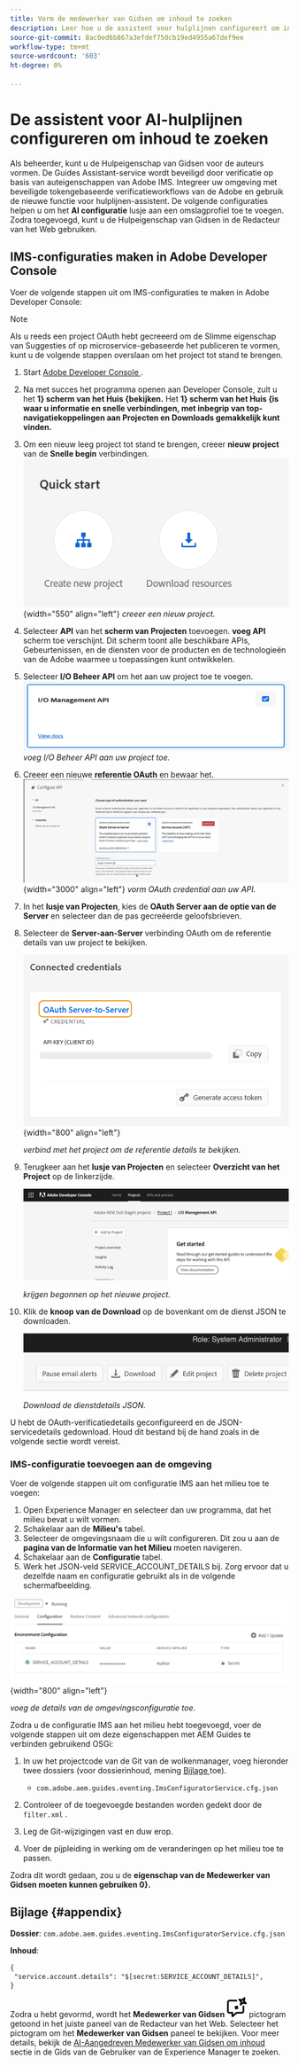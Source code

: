 ```yaml
---
title: Vorm de medewerker van Gidsen om inhoud te zoeken
description: Leer hoe u de assistent voor hulplijnen configureert om inhoud te zoeken
source-git-commit: 8ac0ed6b867a3efdef750cb19ed4955a67def9ee
workflow-type: tm+mt
source-wordcount: '603'
ht-degree: 0%

---
```



# De assistent voor AI-hulplijnen configureren om inhoud te zoeken

Als beheerder, kunt u de Hulpeigenschap van Gidsen voor de auteurs vormen. De Guides Assistant-service wordt beveiligd door verificatie op basis van auteigenschappen van Adobe IMS. Integreer uw omgeving met beveiligde tokengebaseerde verificatieworkflows van de Adobe en gebruik de nieuwe functie voor hulplijnen-assistent. De volgende configuraties helpen u om het **AI configuratie** lusje aan een omslagprofiel toe te voegen. Zodra toegevoegd, kunt u de Hulpeigenschap van Gidsen in de Redacteur van het Web gebruiken.

## IMS-configuraties maken in Adobe Developer Console

Voer de volgende stappen uit om IMS-configuraties te maken in Adobe Developer Console:

>[!NOTE]
>
>Als u reeds een project OAuth hebt gecreeerd om de Slimme eigenschap van Suggesties of op microservice-gebaseerde het publiceren te vormen, kunt u de volgende stappen overslaan om het project tot stand te brengen.

1. Start [ Adobe Developer Console ](https://developer.adobe.com/console).
1. Na met succes het programma openen aan Developer Console, zult u het **1} scherm van het Huis {bekijken.** Het **1} scherm van het Huis {is waar u informatie en snelle verbindingen, met inbegrip van top-navigatiekoppelingen aan Projecten en Downloads gemakkelijk kunt vinden.**
1. Om een nieuw leeg project tot stand te brengen, creeer **nieuw project** van de **Snelle begin** verbindingen.
   ![ Snelle beginverbindingen ](assets/conf-ss-quick-start.png) {width="550" align="left"}
   *creeer een nieuw project.*

1. Selecteer **API** van het **scherm van Projecten** toevoegen.  **voeg API** scherm toe verschijnt. Dit scherm toont alle beschikbare APIs, Gebeurtenissen, en de diensten voor de producten en de technologieën van de Adobe waarmee u toepassingen kunt ontwikkelen.

1. Selecteer **I/O Beheer API** om het aan uw project toe te voegen.
   ![ IO Beheer API ](assets/confi-ss-io-management.png)
   *voeg I/O Beheer API aan uw project toe.*

1. Creeer een nieuwe **referentie OAuth** en bewaar het.
   ![ OAuth credential tegel in vorm API ](assets/conf-ss-OAuth-credential.png) {width="3000" align="left"}
   *vorm OAuth credential aan uw API.*

1. In het **lusje van Projecten**, kies de **OAuth Server aan de optie van de Server** en selecteer dan de pas gecreëerde geloofsbrieven.

1. Selecteer de **Server-aan-Server** verbinding OAuth om de referentie details van uw project te bekijken.

   ![ verbonden geloofsbrieven ](assets/conf-ss-connected-credentials.png) {width="800" align="left"}

   *verbind met het project om de referentie details te bekijken.*

1. Terugkeer aan het **lusje van Projecten** en selecteer **Overzicht van het Project** op de linkerzijde.

   <img src="assets/project-overview.png" alt="projectoverzicht" width="500">

   *krijgen begonnen op het nieuwe project.*

1. Klik de **knoop van de Download** op de bovenkant om de dienst JSON te downloaden.

   <img src="assets/download-json.png" alt="download json" width="500">

   *Download de dienstdetails JSON.*

U hebt de OAuth-verificatiedetails geconfigureerd en de JSON-servicedetails gedownload. Houd dit bestand bij de hand zoals in de volgende sectie wordt vereist.

### IMS-configuratie toevoegen aan de omgeving

Voer de volgende stappen uit om configuratie IMS aan het milieu toe te voegen:

1. Open Experience Manager en selecteer dan uw programma, dat het milieu bevat u wilt vormen.
1. Schakelaar aan de **Milieu&#39;s** tabel.
1. Selecteer de omgevingsnaam die u wilt configureren. Dit zou u aan de **pagina van de Informatie van het Milieu** moeten navigeren.
1. Schakelaar aan de **Configuratie** tabel.
1. Werk het JSON-veld SERVICE_ACCOUNT_DETAILS bij. Zorg ervoor dat u dezelfde naam en configuratie gebruikt als in de volgende schermafbeelding.

![ de configuratie van de de dienstrekening van ims ](assets/ims-service-account-config.png){width="800" align="left"}


*voeg de details van de omgevingsconfiguratie toe.*




Zodra u de configuratie IMS aan het milieu hebt toegevoegd, voer de volgende stappen uit om deze eigenschappen met AEM Guides te verbinden gebruikend OSGi:

1. In uw het projectcode van de Git van de wolkenmanager, voeg hieronder twee dossiers (voor dossierinhoud, mening [ Bijlage ](#appendix) toe).

   * `com.adobe.aem.guides.eventing.ImsConfiguratorService.cfg.json`

1. Controleer of de toegevoegde bestanden worden gedekt door de `filter.xml` .
1. Leg de Git-wijzigingen vast en duw erop.
1. Voer de pijpleiding in werking om de veranderingen op het milieu toe te passen.

Zodra dit wordt gedaan, zou u de **eigenschap van de Medewerker van Gidsen moeten kunnen gebruiken 0}.**



## Bijlage {#appendix}

**Dossier**:
`com.adobe.aem.guides.eventing.ImsConfiguratorService.cfg.json`

**Inhoud**:

```
{
 "service.account.details": "$[secret:SERVICE_ACCOUNT_DETAILS]",
}
```


Zodra u hebt gevormd, wordt het **Medewerker van Gidsen** ![ Medewerker van Gidsen ](assets/guides-assistant-icon.svg) pictogram getoond in het juiste paneel van de Redacteur van het Web. Selecteer het pictogram om het **Medewerker van Gidsen** paneel te bekijken.
Voor meer details, bekijk de [ AI-Aangedreven Medewerker van Gidsen om inhoud ](../user-guide/ai-based-guides-assistant.md) sectie in de Gids van de Gebruiker van de Experience Manager te zoeken.
